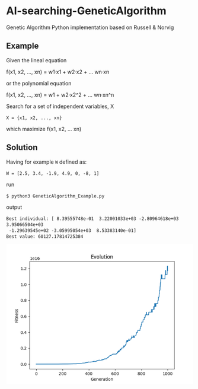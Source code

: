 # AI-searching-GeneticAlgorithm
Genetic Algorithm Python implementation based on Russell &amp; Norvig


## Example

Given the lineal equation

f(x1, x2, ..., xn) = w1·x1 + w2·x2 + ... wn·xn

or the polynomial equation

f(x1, x2, ..., xn) = w1 + w2·x2^2 + ... wn·xn^n

Search for a set of independent variables, X

```{python}
X = {x1, x2, ..., xn}
```

which maximize f(x1, x2, ... xn)


## Solution

Having for example ```W``` defined as:

```{python}
W = [2.5, 3.4, -1.9, 4.9, 0, -8, 1]
```

run

```{bash}
$ python3 GeneticAlgorithm_Example.py
```

output

```{bash}
Best individual: [ 8.39555748e-01  3.22001033e+03 -2.80964618e+03  3.95066504e+03
 -1.29639545e+02 -3.05995054e+03  8.53383140e-01]
Best value: 60127.17814725384

```

![alt text](https://github.com/RaulRC/AI-searching-GeneticAlgorithm/blob/master/results.png "GA Example results")
